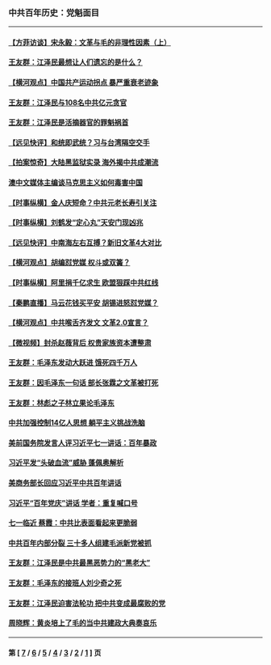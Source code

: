 ### 中共百年历史：党魁面目
---
#### [【方菲访谈】宋永毅：文革与毛的非理性因素（上）](../../pages/nf1176107/n13469956.md?02070430) 
#### [王友群：江泽民最想让人们遗忘的是什么？](../../pages/nf1176107/n13408949.md?02070430) 
#### [【横河观点】中国共产运动拐点 暴严重衰老迹象](../../pages/nf1176107/n13388333.md?02070430) 
#### [王友群：江泽民与108名中共亿元贪官](../../pages/nf1176107/n13352358.md?02070430) 
#### [王友群：江泽民是活摘器官的罪魁祸首](../../pages/nf1176107/n13336903.md?02070430) 
#### [【远见快评】和统即武统？习与台湾隔空交手](../../pages/nf1176107/n13297739.md?02070430) 
#### [【拍案惊奇】大陆黑监狱实录 海外揭中共成潮流](../../pages/nf1176107/n13288853.md?02070430) 
#### [澳中文媒体主编谈马克思主义如何毒害中国](../../pages/nf1176107/n13257387.md?02070430) 
#### [【时事纵横】金人庆短命？中共元老长寿引关注](../../pages/nf1176107/n13217934.md?02070430) 
#### [【时事纵横】刘鹤发“定心丸”天安门现凶兆](../../pages/nf1176107/n13215416.md?02070430) 
#### [【远见快评】中南海左右互搏？新旧文革4大对比](../../pages/nf1176107/n13214745.md?02070430) 
#### [【横河观点】胡编怼党媒 权斗或双簧？](../../pages/nf1176107/n13210864.md?02070430) 
#### [【时事纵横】阿里捐千亿求生 欧盟狠踩中共红线](../../pages/nf1176107/n13206431.md?02070430) 
#### [【秦鹏直播】马云花钱买平安 胡锡进怒怼党媒？](../../pages/nf1176107/n13206392.md?02070430) 
#### [【横河观点】中共喉舌齐发文 文革2.0宣言？](../../pages/nf1176107/n13201248.md?02070430) 
#### [【微视频】封杀赵薇背后 权贵家族资本遭整肃](../../pages/nf1176107/n13197798.md?02070430) 
#### [王友群：毛泽东发动大跃进 饿死四千万人](../../pages/nf1176107/n13177158.md?02070430) 
#### [王友群：因毛泽东一句话 部长张霖之文革被打死](../../pages/nf1176107/n13161711.md?02070430) 
#### [王友群：林彪之子林立果论毛泽东](../../pages/nf1176107/n13128622.md?02070430) 
#### [中共加强控制14亿人思想 躺平主义挑战洗脑](../../pages/nf1176107/n13094299.md?02070430) 
#### [美前国务院发言人评习近平七一讲话：百年暴政](../../pages/nf1176107/n13066986.md?02070430) 
#### [习近平发“头破血流”威胁 蓬佩奥解析](../../pages/nf1176107/n13063604.md?02070430) 
#### [美商务部长回应习近平中共百年讲话](../../pages/nf1176107/n13062903.md?02070430) 
#### [习近平“百年党庆”讲话 学者：重复喊口号](../../pages/nf1176107/n13061411.md?02070430) 
#### [七一临近 蔡霞：中共比表面看起来更脆弱](../../pages/nf1176107/n13056418.md?02070430) 
#### [中共百年内部分裂 三十多人组建毛派新党被抓](../../pages/nf1176107/n13044023.md?02070430) 
#### [王友群：江泽民是中共最黑恶势力的“黑老大”](../../pages/nf1176107/n13022180.md?02070430) 
#### [王友群：毛泽东的接班人刘少奇之死](../../pages/nf1176107/n12991772.md?02070430) 
#### [王友群：江泽民迫害法轮功 把中共变成最腐败的党](../../pages/nf1176107/n12947347.md?02070430) 
#### [周晓辉：黄炎培上了毛的当中共建政大典奏哀乐](../../pages/nf1176107/n12942780.md?02070430) 

---
#### 第 [ [7](./7.md?02070430) / [6](./6.md?02070430) / [5](./5.md?02070430) / [4](./4.md?02070430) / [3](./3.md?02070430) / [2](./2.md?02070430) / [1](./1.md?02070430) ] 页
